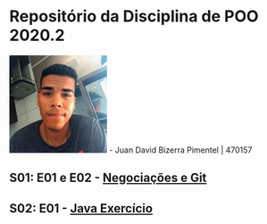 # Repositório da Disciplina de POO 2020.2
<img src="foto.jpg" width="175">
- Juan David Bizerra Pimentel | 470157

## S01: E01 e E02 - [Negociações e Git](Projeto_01_Inicio)

## S02: E01 - [Java Exercício](Projeto_02_Java)